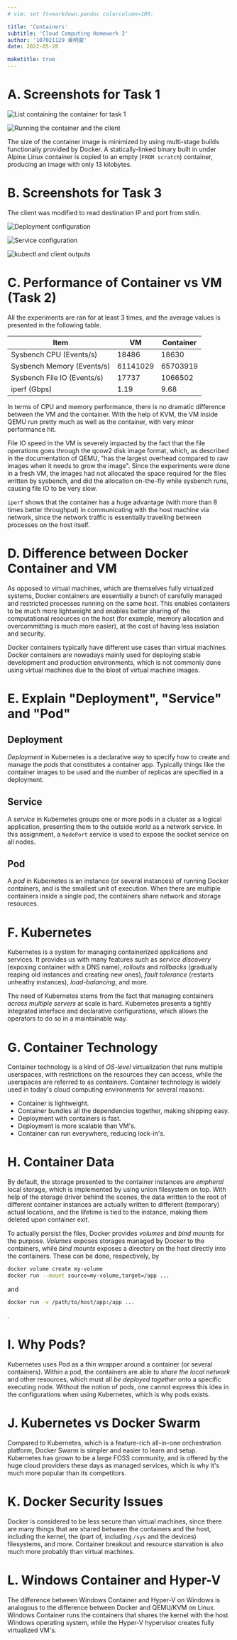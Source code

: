 ```yaml
---
# vim: set ft=markdown.pandoc colorcolumn=100:

title: 'Containers'
subtitle: 'Cloud Computing Homework 2'
author: '107021129 黃明瀧'
date: 2022-05-20

maketitle: true
---
```


# A. Screenshots for Task 1

![List containing the container for task 1](./images/docker-list.png)

![Running the container and the client](./images/hello.png)

The size of the container image is minimized by using multi-stage builds functionaliy provided by Docker.
A statically-linked binary built in under Alpine Linux container is copied to an empty (`FROM scratch`) container,
producing an image with only 13 kilobytes.

# B. Screenshots for Task 3

The client was modified to read destination IP and port from stdin.

![Deployment configuration](./images/deployment.png)

![Service configuration](./images/service.png)

![`kubectl` and client outputs](./images/misc.png)

# C. Performance of Container vs VM (Task 2)

All the experiments are ran for at least 3 times,
and the average values is presented in the following table.

| Item | VM | Container |
|------|----|-----------|
| Sysbench CPU (Events/s)| 18486 | 18630 |
| Sysbench Memory (Events/s) | 61141029 | 65703919 |
| Sysbench File IO (Events/s) | 17737 | 1066502 |
| iperf (Gbps) | 1.19 | 9.68 |

In terms of CPU and memory performance,
there is no dramatic difference between the VM and the container.
With the help of KVM, the VM inside QEMU run pretty much as well as the container,
with very minor performance hit.

File IO speed in the VM is severely impacted by the fact that the file operations goes through the qcow2 disk image format,
which,
as described in the documentation of QEMU,
"has the largest overhead compared to raw images when it needs to grow the image".
Since the experiments were done in a fresh VM,
the images had not allocated the space required for the files written by sysbench,
and did the allocation on-the-fly while sysbench runs,
causing file IO to be very slow.

`iperf` shows that the container has a huge advantage (with more than 8 times better throughput) in communicating with the host machine via network,
since the network traffic is essentially travelling between processes on the host itself.

# D. Difference between Docker Container and VM

As opposed to virtual machines, which are themselves fully virtualized systems,
Docker containers are essentially a bunch of carefully managed and restricted processes
running on the same host.
This enables containers to be much more lightweight
and enables better sharing of the computational resources on the host
(for example, memory allocation and overcommitting is much more easier),
at the cost of having less isolation and security.

Docker containers typically have different use cases than virtual machines.
Docker containers are nowadays mainly used for deploying stable development and production environments,
which is not commonly done using virtual machines due to the bloat of virtual machine images.

# E. Explain "Deployment", "Service" and "Pod"

## Deployment

*Deployment* in Kubernetes is a declarative way to specify how to create and manage the *pods*
that constitutes a container app.
Typically things like the container images to be used
and the number of replicas are specified in a deployment.

## Service

A *service* in Kubernetes groups one or more pods in a cluster as a logical application,
presenting them to the outside world as a network service.
In this assignment, a `NodePort` service is used to expose the socket service on all nodes.

## Pod

A *pod* in Kubernetes is an instance (or several instances) of running Docker containers,
and is the smallest unit of execution.
When there are multiple containers inside a single pod,
the containers share network and storage resources.

# F. Kubernetes

Kubernetes is a system for managing containerized applications and services.
It provides us with many features such as *service discovery* (exposing container with a DNS name),
*rollouts* and *rollbacks* (gradually reaping old instances and creating new ones),
*fault tolerance* (restarts unheathy instances),
*load-balancing*, and more.

The need of Kubernetes stems from the fact that managing containers *across multiple servers* at scale is hard.
Kubernetes presents a tightly integrated interface and declarative configurations,
which allows the operators to do so in a maintainable way.

# G. Container Technology

Container technology is a kind of *OS-level* virtualization that runs multiple userspaces,
with restrictions on the resources they can access,
while the userspaces are referred to as *containers*.
Container technology is widely used in today's cloud computing environments for several reasons:

- Container is lightweight.
- Container bundles all the dependencies together, making shipping easy.
- Deployment with containers is fast.
- Deployment is more scalable than VM's.
- Container can run everywhere, reducing lock-in's.

# H. Container Data

By default, the storage presented to the container instances are *empheral* local storage,
which is implemented by using union filesystem on top.
With help of the storage driver behind the scenes,
the data written to the root of different container instances are actually written to different (temporary) actual locations,
and the lifetime is tied to the instance,
making them deleted upon container exit.

To actually persist the files, Docker provides *volumes* and *bind mounts* for the purpose.
*Volumes* exposes storages managed by Docker to the containers,
while *bind mounts* exposes a directory on the host directly into the containers.
These can be done, respectively, by

```sh
docker volume create my-volume
docker run --mount source=my-volume,target=/app ...
```

and

```sh
docker run -v /path/to/host/app:/app ...
```

.

# I. Why Pods?

Kubernetes uses Pod as a thin wrapper around a container (or several containers).
Within a pod, the containers are able to *share the local network* and other resources,
which must all *be deployed together* onto a specific executing node.
Without the notion of pods, one cannot express this idea in the configurations when using Kubernetes,
which is why pods exists.

# J. Kubernetes vs Docker Swarm

Compared to Kubernetes, which is a feature-rich all-in-one orchestration platform,
Docker Swarm is simpler and easier to learn and setup.
Kubernetes has grown to be a large FOSS community,
and is offered by the huge cloud providers these days as managed services,
which is why it's much more popular than its competitors.

# K. Docker Security Issues

Docker is considered to be less secure than virtual machines,
since there are many things that are shared between the containers and the host,
including the kernel, the (part of, including `/sys` and the devices) filesystems,
and more.
Container breakout and resource starvation is also much more probably than virtual machines.

# L. Windows Container and Hyper-V

The difference between Windows Container and Hyper-V on Windows
is analogous to the difference between Docker and QEMU/KVM on Linux.
Windows Container runs the containers that shares the kernel with the host Windows operating system,
while the Hyper-V hypervisor creates fully virtualized VM's.
